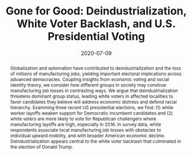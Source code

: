 ---
# Documentation: https://sourcethemes.com/academic/docs/managing-content/

title: "Gone for Good: Deindustrialization, White Voter Backlash, and U.S. Presidential Voting"
authors: ["Leonardo Baccini", "Stephen Weymouth"]
date: 2020-07-09
doi: ""

# Schedule page publish date (NOT publication's date).
#publishDate: 2020-07-01T22:11:49+01:00

# Publication type.
# Legend: 0 = Uncategorized; 1 = Conference paper; 2 = Journal article;
# 3 = Preprint / Working Paper; 4 = Report; 5 = Book; 6 = Book section;
# 7 = Thesis; 8 = Patent
publication_types: ["1"]

# Publication name and optional abbreviated publication name.
publication: "Revise and Resubmit at *American Political Science Review*"
publication_short: ""

abstract: "Globalization and automation have contributed to deindustrialization and the loss of millions of manufacturing jobs, yielding important electoral implications across advanced democracies. Coupling insights from economic voting and social identity theory, we consider how different groups in society may construe manufacturing job losses in contrasting ways. We argue that deindustrialization threatens dominant group status, leading white voters in affected localities to favor candidates they believe will address economic distress and defend racial hierarchy. Examining three recent US presidential elections, we find: (1) white worker layoffs weaken support for Democratic incumbent candidates and (2) white voters are more likely to vote for Republican challengers where manufacturing layoffs are high, especially in 2016. In survey data, white respondents associate local manufacturing job losses with obstacles to individual upward mobility, and with broader American economic decline. Deindustrialization appears central to the white voter backlash that culminated in the election of Donald Trump."

# Summary. An optional shortened abstract.
summary: "We argue that deindustrialization is central to the white voter backlash that culminated in the election of Donald Trump."

tags: []
categories: []
featured: false

# Custom links (optional).
#   Uncomment and edit lines below to show custom links.
links:
- name: PDF
  url: files/BW_July_2020.pdf

url_pdf:
url_code:
url_dataset:
url_poster:
url_project:
url_slides:
url_source:
url_video:

# Featured image
# To use, add an image named `featured.jpg/png` to your page's folder.
# Focal points: Smart, Center, TopLeft, Top, TopRight, Left, Right, BottomLeft, Bottom, BottomRight.
image:
  caption: ""
  focal_point: ""
  preview_only: false

# Associated Projects (optional).
#   Associate this publication with one or more of your projects.
#   Simply enter your project's folder or file name without extension.
#   E.g. `internal-project` references `content/project/internal-project/index.md`.
#   Otherwise, set `projects: []`.
projects: []

# Slides (optional).
#   Associate this publication with Markdown slides.
#   Simply enter your slide deck's filename without extension.
#   E.g. `slides: "example"` references `content/slides/example/index.md`.
#   Otherwise, set `slides: ""`.
slides: ""
---